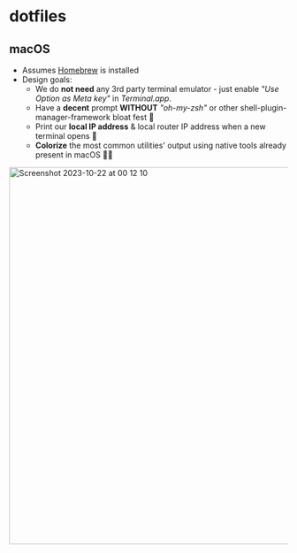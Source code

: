# dotfiles
## macOS
 - Assumes [Homebrew](https://brew.sh/) is installed
 - Design goals:
   - We do **not need** any 3rd party terminal emulator - just enable _"Use Option as Meta key"_ in _Terminal.app_.
   - Have a **decent** prompt **WITHOUT** _"oh-my-zsh"_ or other shell-plugin-manager-framework bloat fest 🙈
   - Print our **local IP address** & local router IP address when a new terminal opens 🛜
   - **Colorize** the most common utilities' output using native tools already present in macOS 🏳️‍🌈
<img width="682" alt="Screenshot 2023-10-22 at 00 12 10" src="https://github.com/cbrunnkvist/dotfiles/assets/34006/da91109c-1123-4a21-a6d0-ae6761e739e5">
